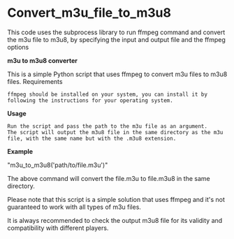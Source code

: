 # Convert_m3u_file_to_m3u8
This code uses the subprocess library to run ffmpeg command and convert the m3u file to m3u8, by specifying the input and output file and the ffmpeg options

**m3u to m3u8 converter**

This is a simple Python script that uses ffmpeg to convert m3u files to m3u8 files.
Requirements

    ffmpeg should be installed on your system, you can install it by following the instructions for your operating system.

**Usage**

    Run the script and pass the path to the m3u file as an argument.
    The script will output the m3u8 file in the same directory as the m3u file, with the same name but with the .m3u8 extension.

**Example**

"m3u_to_m3u8('path/to/file.m3u')"

The above command will convert the file.m3u to file.m3u8 in the same directory.

Please note that this script is a simple solution that uses ffmpeg and it's not guaranteed to work with all types of m3u files.

It is always recommended to check the output m3u8 file for its validity and compatibility with different players.
